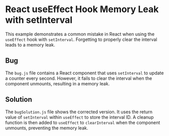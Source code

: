 # React useEffect Hook Memory Leak with setInterval

This example demonstrates a common mistake in React when using the `useEffect` hook with `setInterval`.  Forgetting to properly clear the interval leads to a memory leak.

## Bug
The `bug.js` file contains a React component that uses `setInterval` to update a counter every second.  However, it fails to clear the interval when the component unmounts, resulting in a memory leak. 

## Solution
The `bugSolution.js` file shows the corrected version. It uses the return value of `setInterval` within `useEffect` to store the interval ID.  A cleanup function is then added to `useEffect` to `clearInterval` when the component unmounts, preventing the memory leak.
